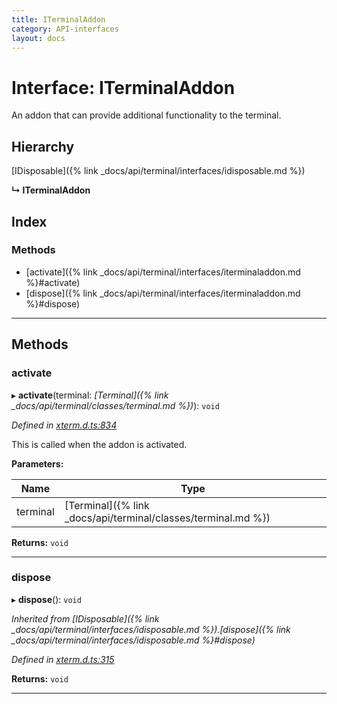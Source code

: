 ```yaml
---
title: ITerminalAddon
category: API-interfaces
layout: docs
---
```



# Interface: ITerminalAddon

An addon that can provide additional functionality to the terminal.

## Hierarchy

 [IDisposable]({% link _docs/api/terminal/interfaces/idisposable.md %})

**↳ ITerminalAddon**

## Index

### Methods

* [activate]({% link _docs/api/terminal/interfaces/iterminaladdon.md %}#activate)
* [dispose]({% link _docs/api/terminal/interfaces/iterminaladdon.md %}#dispose)

---

## Methods

<a id="activate"></a>

###  activate

▸ **activate**(terminal: *[Terminal]({% link _docs/api/terminal/classes/terminal.md %})*): `void`

*Defined in [xterm.d.ts:834](https://github.com/xtermjs/xterm.js/blob/4.2.0/typings/xterm.d.ts#L834)*

This is called when the addon is activated.

**Parameters:**

| Name | Type |
| ------ | ------ |
| terminal | [Terminal]({% link _docs/api/terminal/classes/terminal.md %}) |

**Returns:** `void`

___
<a id="dispose"></a>

###  dispose

▸ **dispose**(): `void`

*Inherited from [IDisposable]({% link _docs/api/terminal/interfaces/idisposable.md %}).[dispose]({% link _docs/api/terminal/interfaces/idisposable.md %}#dispose)*

*Defined in [xterm.d.ts:315](https://github.com/xtermjs/xterm.js/blob/4.2.0/typings/xterm.d.ts#L315)*

**Returns:** `void`

___

